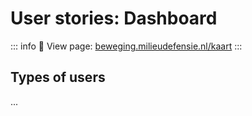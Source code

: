 # User stories: Dashboard

::: info
🔗 View page: [beweging.milieudefensie.nl/kaart](https://beweging.milieudefensie.nl/kaart)
:::

## Types of users

...
